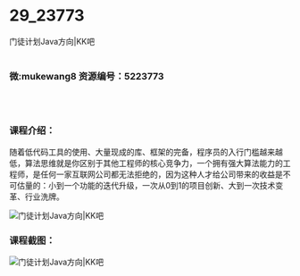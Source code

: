 # 29_23773
门徒计划Java方向|KK吧
<br/></br>
<h3>微:mukewang8 资源编号：5223773</h3>
<br/></br>
<h3>课程介绍：</h3>
<p>随着低代码工具的使用、大量现成的库、框架的完备，程序员的入行门槛越来越低，算法思维就是你区别于其他工程师的核心竞争力，一个拥有强大算法能力的工程师，是任何一家互联网公司都无法拒绝的，因为这种人才给公司带来的收益是不可估量的：小到一个功能的迭代升级，一次从0到1的项目创新、大到一次技术变革、行业洗牌。</p>
<p><img src="https://www.ko996.com/wp-content/uploads/img/2022/04/1-66-300x187.png" alt="门徒计划Java方向|KK吧"></p>
<div class="info-desc">
<h3>课程截图：</h3>
<p><img src="https://www.ko996.com/wp-content/uploads/img/2022/04/2-52.png" alt="门徒计划Java方向|KK吧"></p>


			
</div>

